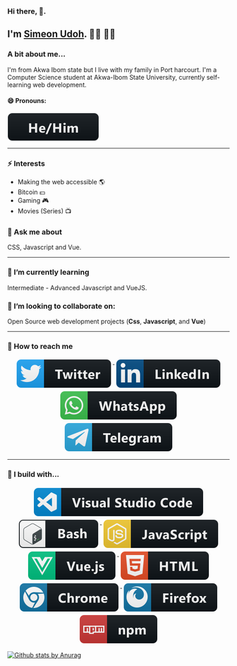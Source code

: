 ### Hi there, 👋. 
 
## I'm [Simeon Udoh](https://simicode.me).  🎉🎈 🎉🎈

### A bit about me...
I'm from Akwa Ibom state but I live with my family in Port harcourt.  I'm a Computer Science student at Akwa-Ibom State University, currently self-learning web development. 
#### 😄  Pronouns:
<a href="https://twitter.com/TechviberNG">
    <img src="./badges/pronouns.svg" alt="Twitter" style="vertical-align:top; margin:1px">
  </a>

<hr> 

### ⚡  Interests
- Making the web accessible 🌎 
- Bitcoin 💵 
- Gaming 🎮 
- Movies (Series) 📺 

### 💬 Ask me about 
 CSS, Javascript and Vue. 

<!--
**simeon4real/simeon4real** is a ✨ _special_ ✨ repository because its `README.md` (this file) appears on your GitHub profile.

- 🌱 I’m currently learning ...
- 👯 I’m looking to collaborate on ...
- 🤔 I’m looking for help with ...
- 
- 📫 How to reach me: ...
- 😄 Pronouns: ...
- ⚡ Fun fact: ...
-->

<hr>

### 🌱 I’m currently learning

Intermediate - Advanced Javascript and VueJS. 

### 👯 I’m looking to collaborate on: 
Open Source web development projects (**Css**, **Javascript**, and **Vue**) 

---
### 📢 How to reach me
<p align="center">
  <a href="https://twitter.com/TechviberNG">
    <img src="./badges/twitter.svg" alt="Twitter" style="vertical-align:top; margin:4px">
  </a>  

  <a href="https://www.linkedin.com/in/simeonudoh ">
    <img src="./badges/linkedin.svg" alt="LinkedIn" style="vertical-align:top; margin:4px">
  </a>

  <a href="https://wa.me/23481469533 ">
    <img src="./badges/whatsapp.svg" alt="Whatsapp" style="vertical-align:top; margin:4px">
  </a>

  <a href="https://t.me/Simeon4real ">
    <img src="./badges/telegram.svg" alt="Telegram" style="vertical-align:top; margin:4px">
  </a>


</p>

<hr>

### 🚧 I build with...
<p align="center">
  <a href="#">
    <img src="./badges/vscode.svg" alt="Visual Studio Code" style="vertical-align:top; margin:4px">
  </a>  

  <a href="#">
    <img src="./badges/bash.svg" alt="Bash Terminal" style="vertical-align:top; margin:4px">
  </a>

  <a href="#">
    <img src="./badges/javascript.svg" alt="Javascript" style="vertical-align:top; margin:4px">
  </a>

  <a href="# ">
    <img src="./badges/vue.svg" alt="Vue JS" style="vertical-align:top; margin:4px">
  </a>

  <a href="# ">
    <img src="./badges/html.svg" alt="HTML5" style="vertical-align:top; margin:4px">
  </a>

  <a href="# ">
    <img src="./badges/chrome.svg" alt="Chrome browser" style="vertical-align:top; margin:4px">
  </a>

  <a href="# ">
    <img src="./badges/firefox.svg" alt="Firefox" style="vertical-align:top; margin:4px">
  </a>

  <a href="# ">
    <img src="./badges/npm.svg" alt="NPM package manager" style="vertical-align:top; margin:4px">
  </a>


</p>



[![Github stats by Anurag](https://github-readme-stats.vercel.app/api?username=simeon4real&show_icons=true&title_color=fff&icon_color=79ff97&text_color=9f9f9f&bg_color=151515)](https://github.com/anuraghazra/github-readme-stats)

